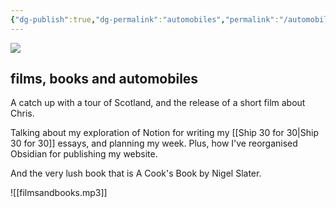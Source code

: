 ```yaml
---
{"dg-publish":true,"dg-permalink":"automobiles","permalink":"/automobiles/","dgPassFrontmatter":true,"created":"","updated":""}
---
```



![](https://source.unsplash.com/693RRbiTAaI/1900x1200)

## films, books and automobiles

A catch up with a tour of Scotland, and the release of a short film about Chris.

Talking about my exploration of Notion for writing my [[Ship 30 for 30\|Ship 30 for 30]] essays, and planning my week. Plus, how I've reorganised Obsidian for publishing my website.

And the very lush book that is A Cook's Book by Nigel Slater.

![[filmsandbooks.mp3]]